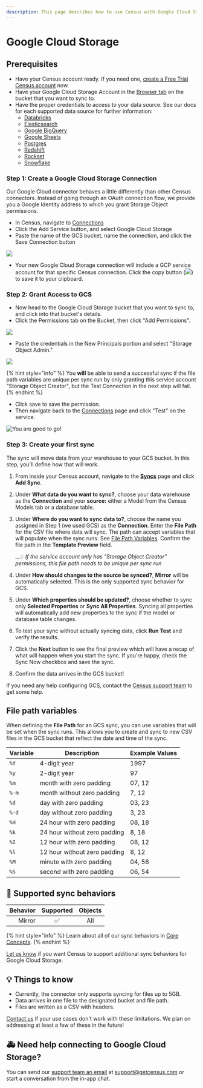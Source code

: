 ```yaml
---
description: This page describes how to use Census with Google Cloud Storage.
---
```


# Google Cloud Storage

## Prerequisites

* Have your Census account ready. If you need one, [create a Free Trial Census account](https://app.getcensus.com) now.
* Have your Google Cloud Storage Account in the [Browser tab](https://console.cloud.google.com/storage/browser/) on the bucket that you want to sync to.
* Have the proper credentials to access to your data source. See our docs for each supported data source for further information:
  * [Databricks](https://docs.getcensus.com/sources/databricks)
  * [Elasticsearch](../sources/elasticsearch.md)
  * [Google BigQuery](https://docs.getcensus.com/sources/google-bigquery)
  * [Google Sheets](https://docs.getcensus.com/sources/google-sheets)
  * [Postgres](https://docs.getcensus.com/sources/postgres)
  * [Redshift](https://docs.getcensus.com/sources/redshift)
  * [Rockset](https://docs.getcensus.com/sources/rockset)
  * [Snowflake](https://docs.getcensus.com/sources/snowflake)

### Step 1: Create a Google Cloud Storage Connection

Our Google Cloud connector behaves a little differently than other Census connectors. Instead of going through an OAuth connection flow, we provide you a Google Identity address to which you grant Storage Object permissions.

* In Census, navigate to [Connections](https://app.getcensus.com/connections)
* Click the Add Service button, and select Google Cloud Storage
* Paste the name of the GCS bucket, name the connection, and click the Save Connection button

![](<../.gitbook/assets/Screen Shot 2021-11-03 at 1.46.43 PM.png>)

* Your new Google Cloud Storage connection will include a GCP service account for that specific Census connection. Click the copy button (![](../.gitbook/assets/copy-solid.svg)) to save it to your clipboard.

### Step 2: Grant Access to GCS

* Now head to the Google Cloud Storage bucket that you want to sync to, and click into that bucket's details.
* Click the Permissions tab on the Bucket, then click "Add Permissions".

![](<../.gitbook/assets/Screen Shot 2021-11-03 at 2.02.14 PM.png>)

* Paste the credentials in the New Principals portion and select "Storage Object Admin."&#x20;

![](<../.gitbook/assets/GCS Add.png>)

{% hint style="info" %}
You **will** be able to send a successful sync if the file path variables are unique per sync run by only granting this service account "Storage Object Creator", but the Test Connection in the next step will fail.
{% endhint %}

* Click save to save the permission.&#x20;
* Then navigate back to the [Connections](https://app.getcensus.com/connections) page and click "Test" on the service.

![You are good to go!](<../.gitbook/assets/Cloud Successful Connection.png>)

### Step 3: Create your first sync

The sync will move data from your warehouse to your GCS bucket. In this step, you'll define how that will work.

1. From inside your Census account, navigate to the [**Syncs**](https://app.getcensus.com/syncs) page and click **Add Sync**.
2. Under **What data do you want to sync?**, choose your data warehouse as the **Connection** and your **source:** either a Model from the Census Models tab or a database table.
3.  Under **Where do you want to sync data to?**, choose the name you assigned in Step 1 (we used GCS) as the **Connection**. Enter the **File Path** for the CSV file where data will sync. The path can accept variables that will populate when the sync runs. See [File Path Variables](google-cloud-storage.md#file-path-variables). Confirm the file path in the **Template Preview** field.&#x20;

    __:bulb: _If the service account only has "Storage Object Creator" permissions, this file path needs to be unique per sync run_
4. Under **How should changes to the source be synced?**, **Mirror** will be automatically selected. This is the only supported sync behavior for GCS.&#x20;
5. Under **Which properties should be updated?**, choose whether to sync only **Selected Properties** or **Sync All Properties**. Syncing all properties will automatically add new properties to the sync if the model or database table changes.
6. To test your sync without actually syncing data, click **Run Test** and verify the results.
7. Click the **Next** button to see the final preview which will have a recap of what will happen when you start the sync. If you're happy, check the Sync Now checkbox and save the sync.
8. Confirm the data arrives in the GCS bucket!

If you need any help configuring GCS, contact the [Census support team](mailto:support@getcensus.com) to get some help.

## File path variables

When defining the **File Path** for an GCS sync, you can use variables that will be set when the sync runs. This allows you to create and sync to new CSV files in the GCS bucket that reflect the date and time of the sync.

| **Variable** | **Description**              | **Example Values** |
| ------------ | ---------------------------- | ------------------ |
| `%Y`         | 4-digit year                 | 1997               |
| `%y`         | 2-digit year                 | 97                 |
| `%m`         | month with zero padding      | 07, 12             |
| `%-m`        | month without zero padding   | 7, 12              |
| `%d`         | day with zero padding        | 03, 23             |
| `%-d`        | day without zero padding     | 3, 23              |
| `%H`         | 24 hour with zero padding    | 08, 18             |
| `%k`         | 24 hour without zero padding | 8, 18              |
| `%I`         | 12 hour with zero padding    | 08, 12             |
| `%l`         | 12 hour without zero padding | 8, 12              |
| `%M`         | minute with zero padding     | 04, 56             |
| `%S`         | second with zero padding     | 06, 54             |

## 🔄 Supported sync behaviors

| **Behavior** | **Supported** | **Objects** |
| -----------: | :-----------: | :---------: |
|       Mirror |       ✅       |     All     |

{% hint style="info" %}
Learn about all of our sync behaviors in [Core Concepts](https://app.gitbook.com/s/-MV3poo0VqVau1o8I79\_/basics/core-concept#sync-behaviors).
{% endhint %}

[Let us know](mailto:support@getcensus.com) if you want Census to support additional sync behaviors for Google Cloud Storage.

## 💡 Things to know

* Currently, the connector only supports syncing for files up to 5GB.
* Data arrives in one file to the designated bucket and file path.
* Files are written as a CSV with headers.

[Contact us](mailto:support@getcensus.com) if your use cases don't work with these limitations. We plan on addressing at least a few of these in the future!

## 🚑 Need help connecting to Google Cloud Storage?

You can send our [support team an email](mailto:support@getcensus.com) at support@getcensus.com or start a conversation from the in-app chat.
